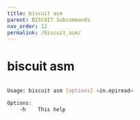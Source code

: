 ```yaml
---
title: biscuit asm
parent: BISCUIT Subcommands
nav_order: 12
permalink: /biscuit_asm/
---
```


# biscuit asm
```bash

Usage: biscuit asm [options] <in.epiread>

Options:
    -h    This help

```
